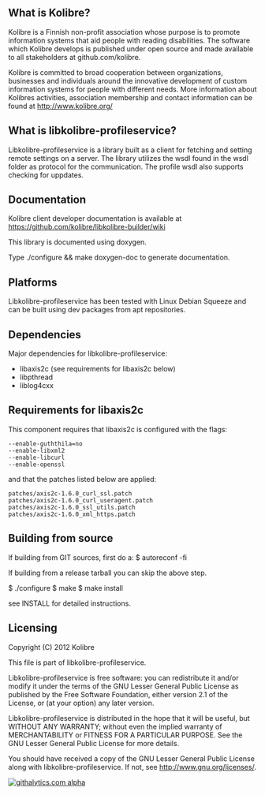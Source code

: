 What is Kolibre?
---------------------------------
Kolibre is a Finnish non-profit association whose purpose is to promote
information systems that aid people with reading disabilities. The software
which Kolibre develops is published under open source and made available to all
stakeholders at github.com/kolibre.

Kolibre is committed to broad cooperation between organizations, businesses and
individuals around the innovative development of custom information systems for
people with different needs. More information about Kolibres activities, association 
membership and contact information can be found at http://www.kolibre.org/

What is libkolibre-profileservice?
---------------------------------
Libkolibre-profileservice is a library built as a client for fetching and setting remote
settings on a server. The library utilizes the wsdl found in the wsdl folder as
protocol for the communication. The profile wsdl also supports checking for
uppdates.

Documentation
---------------------------------
Kolibre client developer documentation is available at 
https://github.com/kolibre/libkolibre-builder/wiki

This library is documented using doxygen.

Type ./configure && make doxygen-doc to generate documentation.

Platforms
---------------------------------
Libkolibre-profileservice has been tested with Linux Debian Squeeze and can be built
using dev packages from apt repositories.


Dependencies
---------------------------------
Major dependencies for libkolibre-profileservice:

* libaxis2c (see requirements for libaxis2c below)
* libpthread
* liblog4cxx

Requirements for libaxis2c
---------------------------------
This component requires that libaxis2c is configured with the flags:

    --enable-guththila=no
    --enable-libxml2
    --enable-libcurl
    --enable-openssl

and that the patches listed below are applied:

    patches/axis2c-1.6.0_curl_ssl.patch
    patches/axis2c-1.6.0_curl_useragent.patch
    patches/axis2c-1.6.0_ssl_utils.patch
    patches/axis2c-1.6.0_xml_https.patch

Building from source
---------------------------------
If building from GIT sources, first do a:
$ autoreconf -fi

If building from a release tarball you can skip the above step.

$ ./configure
$ make
$ make install

see INSTALL for detailed instructions.

Licensing
---------------------------------
Copyright (C) 2012 Kolibre

This file is part of libkolibre-profileservice.

Libkolibre-profileservice is free software: you can redistribute it and/or modify
it under the terms of the GNU Lesser General Public License as published by
the Free Software Foundation, either version 2.1 of the License, or
(at your option) any later version.

Libkolibre-profileservice is distributed in the hope that it will be useful,
but WITHOUT ANY WARRANTY; without even the implied warranty of
MERCHANTABILITY or FITNESS FOR A PARTICULAR PURPOSE.  See the
GNU Lesser General Public License for more details.

You should have received a copy of the GNU Lesser General Public License
along with libkolibre-profileservice. If not, see <http://www.gnu.org/licenses/>.

[![githalytics.com alpha](https://cruel-carlota.pagodabox.com/30bf70ab4efff4af42bbf6ef7fa07503 "githalytics.com")](http://githalytics.com/kolibre/libkolibre-profileservice)
